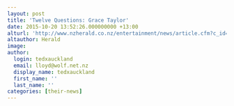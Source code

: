 ```yaml
---
layout: post
title: 'Twelve Questions: Grace Taylor'
date: 2015-10-20 13:52:26.000000000 +13:00
alturl: 'http://www.nzherald.co.nz/entertainment/news/article.cfm?c_id=1501119&objectid=11531659'
altauthor: Herald
image:
author:
  login: tedxauckland
  email: lloyd@wolf.net.nz
  display_name: tedxauckland
  first_name: ''
  last_name: ''
categories: [their-news]
---
```

